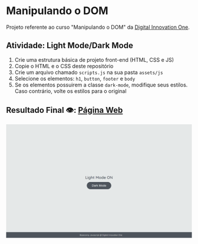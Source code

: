 # Manipulando o DOM

Projeto referente ao curso "Manipulando o DOM" da [Digital Innovation One](https://digitalinnovation.one/).

## Atividade: Light Mode/Dark Mode

1. Crie uma estrutura básica de projeto front-end (HTML, CSS e JS)
2. Copie o HTML e o CSS deste repositório
3. Crie um arquivo chamado `scripts.js` na sua pasta `assets/js`
4. Selecione os elementos: `h1`, `button`, `footer` e `body`
5. Se os elementos possuirem a classe `dark-mode`, modifique seus estilos. Caso contrário, volte os estilos para o original

## Resultado Final 👁️:  [Página Web](https://davi-perdigao.github.io/Spread_FullStack_Developer/Javascript/D.O.M/)

![Exercício Dark Mode e Light Mode](./dark-mode-exercicio.gif)